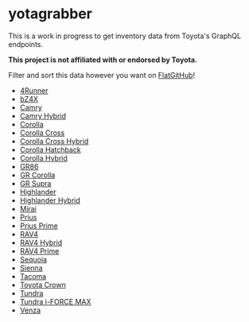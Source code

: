 # yotagrabber

This is a work in progress to get inventory data from Toyota's GraphQL endpoints.

**This project is not affiliated with or endorsed by Toyota.**

Filter and sort this data however you want on [FlatGitHub](https://githubnext.com/projects/flat-data)!

* [4Runner](https://flatgithub.com/major/yotagrabber?filename=output%2F4runner.csv)
* [bZ4X](https://flatgithub.com/major/yotagrabber?filename=output%2Fbz4x.csv)
* [Camry](https://flatgithub.com/major/yotagrabber?filename=output%2Fcamry.csv)
* [Camry Hybrid](https://flatgithub.com/major/yotagrabber?filename=output%2Fcamryhybrid.csv)
* [Corolla](https://flatgithub.com/major/yotagrabber?filename=output%2Fcorolla.csv)
* [Corolla Cross](https://flatgithub.com/major/yotagrabber?filename=output%2Fcorollacross.csv)
* [Corolla Cross Hybrid](https://flatgithub.com/major/yotagrabber?filename=output%2Fcorollacrosshybrid.csv)
* [Corolla Hatchback](https://flatgithub.com/major/yotagrabber?filename=output%2Fcorollahatchback.csv)
* [Corolla Hybrid](https://flatgithub.com/major/yotagrabber?filename=output%2Fcorollahybrid.csv)
* [GR86](https://flatgithub.com/major/yotagrabber?filename=output%2Fgr86.csv)
* [GR Corolla](https://flatgithub.com/major/yotagrabber?filename=output%2Fgrcorolla.csv)
* [GR Supra](https://flatgithub.com/major/yotagrabber?filename=output%2Fgrsupra.csv)
* [Highlander](https://flatgithub.com/major/yotagrabber?filename=output%2Fhighlander.csv)
* [Highlander Hybrid](https://flatgithub.com/major/yotagrabber?filename=output%2Fhighlanderhybrid.csv)
* [Mirai](https://flatgithub.com/major/yotagrabber?filename=output%2Fmirai.csv)
* [Prius](https://flatgithub.com/major/yotagrabber?filename=output%2Fprius.csv)
* [Prius Prime](https://flatgithub.com/major/yotagrabber?filename=output%2Fpriusprime.csv)
* [RAV4](https://flatgithub.com/major/yotagrabber?filename=output%2Frav4.csv)
* [RAV4 Hybrid](https://flatgithub.com/major/yotagrabber?filename=output%2Frav4hybrid.csv)
* [RAV4 Prime](https://flatgithub.com/major/yotagrabber?filename=output%2Frav4prime.csv)
* [Sequoia](https://flatgithub.com/major/yotagrabber?filename=output%2Fsequoia.csv)
* [Sienna](https://flatgithub.com/major/yotagrabber?filename=output%2Fsienna.csv)
* [Tacoma](https://flatgithub.com/major/yotagrabber?filename=output%2Ftacoma.csv)
* [Toyota Crown](https://flatgithub.com/major/yotagrabber?filename=output%2Ftoyotacrown.csv)
* [Tundra](https://flatgithub.com/major/yotagrabber?filename=output%2Ftundra.csv)
* [Tundra i-FORCE MAX](https://flatgithub.com/major/yotagrabber?filename=output%2Ftundrahybrid.csv)
* [Venza](https://flatgithub.com/major/yotagrabber?filename=output%2Fvenza.csv)